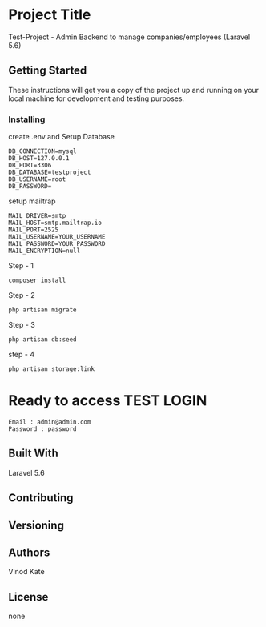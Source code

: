 # Project Title

Test-Project - Admin Backend to manage companies/employees (Laravel 5.6)

## Getting Started

These instructions will get you a copy of the project up and running on your local machine for development and testing purposes.


### Installing

create .env and Setup Database
```
DB_CONNECTION=mysql
DB_HOST=127.0.0.1
DB_PORT=3306
DB_DATABASE=testproject
DB_USERNAME=root
DB_PASSWORD=
```

setup mailtrap
```
MAIL_DRIVER=smtp
MAIL_HOST=smtp.mailtrap.io
MAIL_PORT=2525
MAIL_USERNAME=YOUR_USERNAME
MAIL_PASSWORD=YOUR_PASSWORD
MAIL_ENCRYPTION=null
```
Step - 1

```
composer install
```

Step - 2

```
php artisan migrate
```

Step - 3

```
php artisan db:seed

```

step - 4

```
php artisan storage:link

```

# Ready to access TEST LOGIN

```
Email : admin@admin.com
Password : password

```


## Built With

Laravel 5.6

## Contributing

## Versioning

## Authors

Vinod Kate

## License

none
